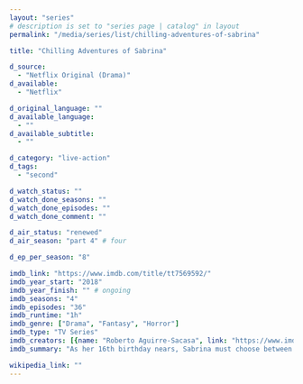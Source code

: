 ```yaml
---
layout: "series"
# description is set to "series page | catalog" in layout
permalink: "/media/series/list/chilling-adventures-of-sabrina"

title: "Chilling Adventures of Sabrina"

d_source:
  - "Netflix Original (Drama)"
d_available:
  - "Netflix"

d_original_language: ""
d_available_language:
  - ""
d_available_subtitle:
  - ""

d_category: "live-action"
d_tags:
  - "second"

d_watch_status: ""
d_watch_done_seasons: ""
d_watch_done_episodes: ""
d_watch_done_comment: ""

d_air_status: "renewed"
d_air_season: "part 4" # four

d_ep_per_season: "8"

imdb_link: "https://www.imdb.com/title/tt7569592/"
imdb_year_start: "2018"
imdb_year_finish: "" # ongoing
imdb_seasons: "4"
imdb_episodes: "36"
imdb_runtime: "1h"
imdb_genre: ["Drama", "Fantasy", "Horror"]
imdb_type: "TV Series"
imdb_creators: [{name: "Roberto Aguirre-Sacasa", link: "https://www.imdb.com/name/nm2630745/?ref_=tt_ov_wr"}]
imdb_summary: "As her 16th birthday nears, Sabrina must choose between the witch world of her family and the human world of her friends. Based on the Archie comic."

wikipedia_link: ""
---
```

